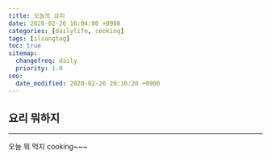 ```yaml
---
title: 오늘의 요리
date: 2020-02-26 16:04:00 +0900
categories: [dailylife, cooking]
tags: [ilsangtag]
toc: true
sitemap:
  changefreq: daily
  priority: 1.0
seo:
  date_modified: 2020-02-26 20:10:20 +0900
---
```


## 요리 뭐하지

***

오늘 뭐 먹지
cooking~~~